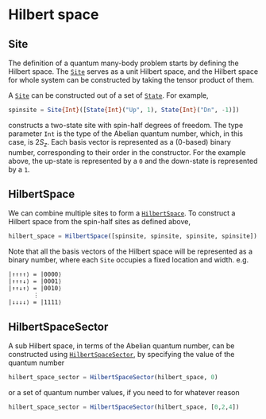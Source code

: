 # Hilbert space


## Site

The definition of a quantum many-body problem starts by defining the Hilbert space.
The [`Site`](@ref) serves as a unit Hilbert space, and the Hilbert space for whole
system can be constructed by taking the tensor product of them.

A [`Site`](@ref) can be constructed out of a set of [`State`](@ref). For example,
```julia
spinsite = Site{Int}([State{Int}("Up", 1), State{Int}("Dn", -1)])
```
constructs a two-state site with spin-half degrees of freedom.
The type parameter `Int` is the type of the Abelian quantum number, which, in this
case, is $2S_z$. Each basis vector is represented as a (0-based) binary number,
corresponding to their order in the constructor. For the example above, the up-state
is represented by a `0` and the down-state is represented by a `1`.

## HilbertSpace

We can combine multiple sites to form a [`HilbertSpace`](@ref). To construct a Hilbert
space from the spin-half sites as defined above,
```julia
hilbert_space = HilbertSpace([spinsite, spinsite, spinsite, spinsite])
```

Note that all the basis vectors of the Hilbert space will be represented as a binary
number, where each `Site` occupies a fixed location and width. e.g.
```
|↑↑↑↑⟩ = |0000⟩
|↑↑↑↓⟩ = |0001⟩
|↑↑↓↑⟩ = |0010⟩
       ⋮
|↓↓↓↓⟩ = |1111⟩
```

## HilbertSpaceSector

A sub Hilbert space, in terms of the Abelian quantum number, can be constructed
using [`HilbertSpaceSector`](@ref), by specifying the value of the quantum number
```julia
hilbert_space_sector = HilbertSpaceSector(hilbert_space, 0)
```
or a set of quantum number values, if you need to for whatever reason
```julia
hilbert_space_sector = HilbertSpaceSector(hilbert_space, [0,2,4])
```
